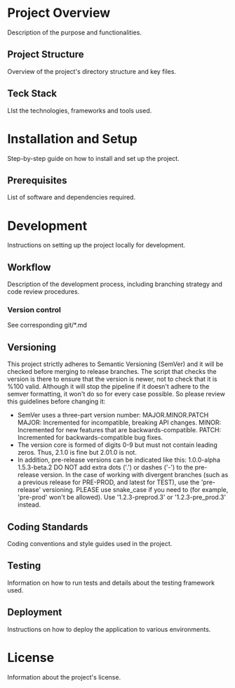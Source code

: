 # Project Overview
Description of the purpose and functionalities.

## Project Structure
Overview of the project's directory structure and key files.

## Teck Stack
LIst the technologies, frameworks and tools used.

# Installation and Setup
Step-by-step guide on how to install and set up the project.

## Prerequisites
List of software and dependencies required.

# Development
Instructions on setting up the project locally for development.

## Workflow
Description of the development process, including branching strategy and code review procedures.
### Version control
See corresponding git/*.md

## Versioning
This project strictly adheres to Semantic Versioning (SemVer) and it will be checked before merging to release branches.
The script that checks the version is there to ensure that the version is newer, not to check that it is %100 valid. Although it will stop the pipeline if it doesn't adhere to the semver formatting, it won't do so for every case possible. So please review this guidelines before changing it:
- SemVer uses a three-part version number: MAJOR.MINOR.PATCH
MAJOR: Incremented for incompatible, breaking API changes.
MINOR: Incremented for new features that are backwards-compatible.
PATCH: Incremented for backwards-compatible bug fixes.
- The version core is formed of digits 0-9 but must not contain leading zeros. Thus, 2.1.0 is fine but 2.01.0 is not.
- In addition, pre-release versions can be indicated like this:
1.0.0-alpha
1.5.3-beta.2
DO NOT add extra dots ('.') or dashes ('-') to the pre-release version.
In the case of working with divergent branches (such as a previous release for PRE-PROD, and latest for TEST), use the 'pre-release' versioning. PLEASE use snake_case if you need to (for example, 'pre-prod' won't be allowed). Use '1.2.3-preprod.3' or '1.2.3-pre_prod.3' instead.

## Coding Standards
Coding conventions and style guides used in the project.

## Testing
Information on how to run tests and details about the testing framework used.

## Deployment
Instructions on how to deploy the application to various environments.

# License
Information about the project's license.

